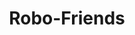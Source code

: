 ---
section: "works"
order: 2
title: "Robo-Friends"
imgName: "robofriend"
links: { 
         github: "https://github.com/initialsky0/Robo-friends", 
         link: "https://initialsky0.github.io/Robo-friends/"
       }
---